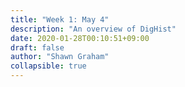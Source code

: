 ```yaml
---
title: "Week 1: May 4"
description: "An overview of DigHist"
date: 2020-01-28T00:10:51+09:00
draft: false
author: "Shawn Graham"
collapsible: true
---
```

